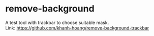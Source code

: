 # remove-background
A test tool with trackbar to choose suitable mask. <br> 
Link: https://github.com/khanh-hoang/remove-background-trackbar
